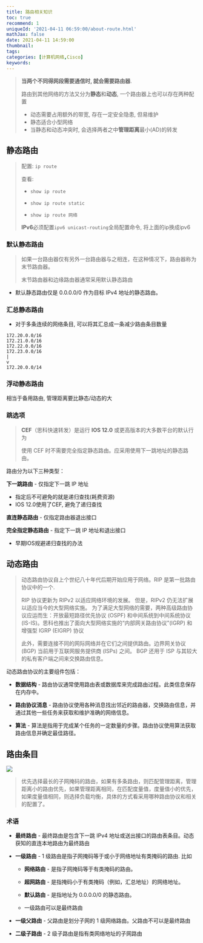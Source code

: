 ```yaml
---
title: 路由相关知识
toc: true
recommend: 1
uniqueId: '2021-04-11 06:59:00/about-route.html'
mathJax: false
date: 2021-04-11 14:59:00
thumbnail:
tags:
categories: [计算机网络,Cisco]
keywords:
---
```

> **当两个不同得网段需要通信时, 就会需要路由器**.
>
> 路由到其他网络的方法又分为**静态**和**动态**, 一个路由器上也可以存在两种配置
>
> - 动态需要占用额外的带宽, 存在一定安全隐患, 但易维护
> - 静态适合小型网络
> - 当静态和动态冲突时, 会选择两者之中**管理距离**最小(AD)的转发

<!-- more -->

## 静态路由

> 配置: `ip route`
>
> 查看: 
>
> - `show ip route`
>
> - `show ip route static`
>
> - `show ip route 网络`
>
> **IPv6**必须配置`ipv6 unicast-routing`全局配置命令, 将上面的ip换成ipv6

### 默认静态路由

> 如果一台路由器仅有另外一台路由器与之相连，在这种情况下，路由器称为末节路由器。
>
> 末节路由器和边缘路由器通常采用默认静态路由

- 默认静态路由仅是 0.0.0.0/0 作为目标 IPv4 地址的静态路由。

### 汇总静态路由

- 对于多条连续的网络条目, 可以将其汇总成一条减少路由条目数量

```shell
172.20.0.0/16
172.21.0.0/16
172.22.0.0/16
172.23.0.0/16
|
v
172.20.0.0/14
```

### 浮动静态路由

相当于备用路由, 管理距离要比静态/动态的大

### 跳选项

> **CEF**（思科快速转发）是运行 **IOS 12.0** 或更高版本的大多数平台的默认行为
>
> 使用 CEF 时不需要完全指定静态路由。应采用使用下一跳地址的静态路由。

路由分为以下三种类型：

**下一跳路由** - 仅指定下一跳 IP 地址

- 指定后不可避免的就是递归查找(耗费资源)
- IOS 12.0使用了CEF, 避免了递归查找

**直连静态路由** - 仅指定路由器退出接口

**完全指定静态路由** - 指定下一跳 IP 地址和退出接口

- 早期IOS规避递归查找的办法


## 动态路由

> 动态路由协议自上个世纪八十年代后期开始应用于网络。RIP 是第一批路由协议中的一个.
>
> RIP 协议更新为 RIPv2 以适应网络环境的发展。 但是，RIPv2 仍无法扩展以适应当今的大型网络实施。 为了满足大型网络的需要，两种高级路由协议应运而生：开放最短路径优先协议 (OSPF) 和中间系统到中间系统协议 (IS-IS)。思科也推出了面向大型网络实施的“内部网关路由协议”(IGRP) 和增强型 IGRP (EIGRP) 协议
>
> 此外，需要连接不同的网际网络并在它们之间提供路由。边界网关协议 (BGP) 当前用于互联网服务提供商 (ISPs) 之间。 BGP 还用于 ISP 与其较大的私有客户端之间来交换路由信息。

动态路由协议的主要组件包括：

- **数据结构** - 路由协议通常使用路由表或数据库来完成路由过程。此类信息保存在内存中。

- **路由协议消息** - 路由协议使用各种消息找出邻近的路由器，交换路由信息，并通过其他一些任务来获取和维护准确的网络信息。

- **算法** - 算法是指用于完成某个任务的一定数量的步骤。路由协议使用算法获取路由信息并确定最佳路径。

## 路由条目

![](https://cdn.jsdelivr.net/gh/yangchaohe/yangchaohe.github.io@static/img/article/2021/route-item.png)

> 优先选择最长的子网掩码的路由，如果有多条路由，则匹配管理距离，管理距离小的路由优先，如果管理距离相同，在匹配度量值，度量值小的优先，如果度量值相同，则选择负载均衡，具体的方式看采用哪种路由协议和相关的配置了。

### 术语

- **最终路由** - 最终路由是包含下一跳 IPv4 地址或送出接口的路由表条目。动态获知的直连本地路由为最终路由

- **一级路由** - 1 级路由是指子网掩码等于或小于网络地址有类掩码的路由. 比如

  - **网络路由** - 是指子网掩码等于有类掩码的路由。

  - **超网路由** - 是指掩码小于有类掩码（例如，汇总地址）的网络地址。

  - **默认路由** - 是指地址为 0.0.0.0/0 的静态路由。
  - 一级路由可以是最终路由

- **一级父路由** - 父路由是划分子网的 1 级网络路由。父路由不可以是最终路由
- **二级子路由** - 2 级子路由是指有类网络地址的子网路由